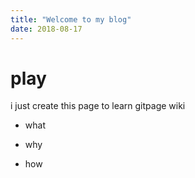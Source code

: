 ```yaml
---
title: "Welcome to my blog"
date: 2018-08-17
---
```


# play

i just create this page to learn gitpage wiki


- what

- why 


- how
